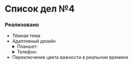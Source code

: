 # Список дел №4

### Реализовано
* Тёмная тема
* Адаптивный дизайн
    <details> 
    <summary>Планшет:</summary>
        <p><img src="assets\screenshots\tablet_home_h.jpg" width=550 hight=240> <img src="assets\screenshots\tablet_new_h.jpg" width=550 hight=240></p>
        <p><img src="assets\screenshots\tablet_home_v.jpg" width=240 hight=550> <img src="assets\screenshots\tablet_new_v.jpg" width=240 hight=550></p>
    </details>
    <details> 
    <summary>Телефон:</summary>
        <p><img src="assets\screenshots\phone_home_h.jpg" width=600 hight=240> <img src="assets\screenshots\phone_new_h.jpg" width=600 hight=240></p>
        <p><img src="assets\screenshots\phone_home_v.jpg" width=240 hight=600> <img src="assets\screenshots\phone_new_v.jpg" width=240 hight=600></p>
    </details>
* Переключение цвета важности в реальном времени
